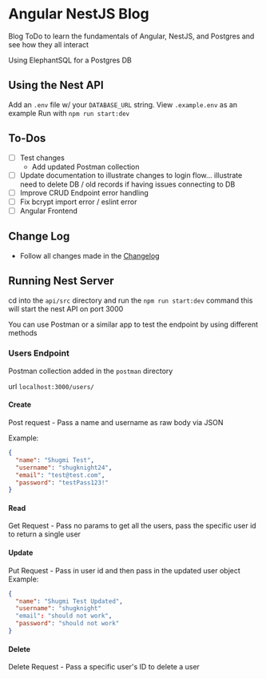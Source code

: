 # Angular NestJS Blog

Blog ToDo to learn the fundamentals of Angular, NestJS, and Postgres and see how they all interact

Using ElephantSQL for a Postgres DB

## Using the Nest API

Add an `.env` file w/ your `DATABASE_URL` string. View `.example.env` as an example
Run with `npm run start:dev`

## To-Dos
- [ ] Test changes
  - Add updated Postman collection
- [ ] Update documentation to illustrate changes to login flow... illustrate need to delete DB / old records if having issues connecting to DB
- [ ] Improve CRUD Endpoint error handling
- [ ] Fix bcrypt import error / eslint error
- [ ] Angular Frontend

## Change Log
- Follow all changes made in the [Changelog](./CHANGELOG.md)

## Running Nest Server

cd into the `api/src` directory and run the `npm run start:dev` command this will start the nest API on port 3000

You can use Postman or a similar app to test the endpoint by using different methods

### Users Endpoint

  Postman collection added in the `postman` directory

  url `localhost:3000/users/`
  #### Create
  Post request - Pass a name and username as raw body via JSON

  Example:
  ``` json
  {
    "name": "Shugmi Test",
    "username": "shugknight24",
    "email": "test@test.com",
    "password": "testPass123!"
  }
  ```

  #### Read
  Get Request - Pass no params to get all the users, pass the specific user id to return a single user

  #### Update
  Put Request - Pass in user id and then pass in the updated user object
Example:
  ``` json
  {
    "name": "Shugmi Test Updated",
    "username": "shugknight"
    "email": "should not work",
    "password": "should not work"
  }
  ```

  #### Delete
  Delete Request - Pass a specific user's ID to delete a user
